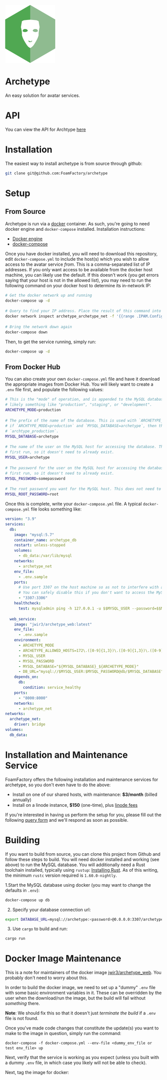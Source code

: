 [![](docs/assets/logo.png)](https://github.com/FoamFactory/archetype)

# Archetype
An easy solution for avatar services.

# API
You can view the API for Archtype [here](https://app.swaggerhub.com/apis-docs/FoamFactory/Archetype/1.0.0)

# Installation
The easiest way to install archetype is from source through github:
```bash
git clone git@github.com:FoamFactory/archetype
```

# Setup
## From Source
Archetype is run via a [docker](https://www.docker.com/) container. As such, you're going to need docker engine and `docker-compose` installed. Installation instructions:
  - [Docker engine](https://docs.docker.com/engine/install/)
  - [docker-compose](https://docs.docker.com/compose/install/)

Once you have docker installed, you will need to download this repository, edit `docker-compose.yml` to include the
host(s) which you wish to allow access to the avatar service _from_. This is a comma-separated list of IP addresses.
If you only want access to be available from the docker host machine, you can likely use the default. If this doesn't
work (you get errors saying that your host is not in the allowed list), you may need to run the following command on
your docker host to determine its in-network IP:
```bash
# Get the docker network up and running
docker-compose up -d

# Query to find your IP address. Place the result of this command into the ALLOWED_HOSTS variable in docker-compose.yml
docker network inspect archetype_archetype_net -f '{{range .IPAM.Config}}{{.Gateway}}{{end}}'

# Bring the network down again
docker-compose down
```

Then, to get the service running, simply run:
```bash
docker-compose up -d
```

## From Docker Hub
You can also create your own `docker-compose.yml` file and have it download the appropriate images from Docker Hub. You
will likely want to create a `.env` file first, and populate the following values:
```bash
# This is the "mode" of operation, and is appended to the MySQL database name. It can be anything you choose, but
# likely something like "production", "staging", or "development".
ARCHETYPE_MODE=production

# The prefix of the name of the database. This is used with `ARCHETYPE_MODE` to create the database name. For example,
# if `ARCHTYPE_MODE=production` and `MYSQL_DATABASE=archetype`, then the final database name will be
# `archtype_production`.
MYSQL_DATABASE=archetype

# The name of the user on the MySQL host for accessing the database. This will be created automatically on the
# first run, so it doesn't need to already exist.
MYSQL_USER=archetype

# The password for the user on the MySQL host for accessing the database. This will be created automatically on the
# first run, so it doesn't need to already exist.
MYSQL_PASSWORD=somepassword

# The root password you want for the MySQL host. This does not need to already be set.
MYSQL_ROOT_PASSWORD=root
```

Once this is complete, write your `docker-compose.yml` file. A typical `docker-compose.yml` file looks something like:

```yaml
version: "3.9"
services:
  db:
    image: "mysql:5.7"
    container_name: archetype_db
    restart: unless-stopped
    volumes:
      - db_data:/var/lib/mysql
    networks:
      - archetype_net
    env_file:
      - .env.sample
    ports:
      # Use port 3307 on the host machine so as not to interfere with another mysql server already running
      # You can safely disable this if you don't want to access the MySQL container outside of archetype
      - "3307:3306"
    healthcheck:
      test: mysqladmin ping -h 127.0.0.1 -u $$MYSQL_USER --password=$$MYSQL_PASSWORD

  web_service:
    image: "jwir3/archetype_web:latest"
    env_file:
      - .env.sample
    environment:
      - ARCHETYPE_MODE
      - ARCHETYPE_ALLOWED_HOSTS=172\.([0-9]{1,3})\.([0-9]{1,3})\.([0-9]{1,3})
      - MYSQL_USER
      - MYSQL_PASSWORD
      - MYSQL_DATABASE="${MYSQL_DATABASE}_${ARCHETYPE_MODE}"
      - DB_URL="mysql://$MYSQL_USER:$MYSQL_PASSWORD@db/$MYSQL_DATABASE"
    depends_on:
      db:
        condition: service_healthy
    ports:
      - "8000:8000"
    networks:
      - archetype_net
networks:
  archetype_net:
    driver: bridge
volumes:
  db_data:
```

# Installation and Maintenance Service
FoamFactory offers the following installation and maintenance services for archetype, so you don't even have to do the above:
- Install on one of our shared hosts, with maintenance: **$3/month** (billed annually)
- Install on a linode instance, **$150** (one-time), plus [linode fees](https://www.linode.com/pricing/)

If you're interested in having us perform the setup for you, please fill out the following [query form](https://forms.gle/FfJtdic2dz2md5bu8) and we'll respond as soon as possible.

# Building
If you want to build from source, you can clone this project from Github and follow these steps to build. You will need
docker installed and working (see above) to run the MySQL database. You will additionally need a Rust toolchain installed,
typically using `rustup`: [Installing Rust](https://www.rust-lang.org/tools/install). As of this writing, the minimum
`rustc` version required is `1.60.0-nightly`.

1.Start the MySQL database using docker (you may want to change the defaults in `.env`):
```bash
docker-compose up db
```
2. Specify your database connection url:
```bash
export DATABASE_URL=mysql://archetype:<password>@0.0.0.0:3307/archetype_production
```
3. Use `cargo` to build and run:
```bash
cargo run
```

# Docker Image Maintenance
This is a note for maintainers of the docker image [jwir3/archetype_web](https://hub.docker.com/r/jwir3/archetype_web/tags).
You probably don't need to worry about this.

In order to build the docker image, we need to set up a "dummy" `.env` file with some basic environment variables in it.
These can be overridden by the user when the download/run the image, but the build will fail without _something_ there.

**Note**: We should fix this so that it doesn't just _terminate the build_ if a `.env` file is not found.

Once you've made code changes that constitute the update(s) you want to make to the image in question, simply run the
command:
```
docker-compose -f docker-compose.yml --env-file <dummy_env_file or test env_file> up
```

Next, verify that the service is working as you expect (unless you built with a dummy `.env` file, in which case you
likely will not be able to check).

Next, tag the image for docker:
```

```
